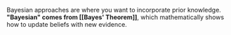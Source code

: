 Bayesian approaches are where you want to incorporate prior knowledge. **"Bayesian" comes from [[Bayes' Theorem]]**, which mathematically shows how to update beliefs with new evidence.
 
  